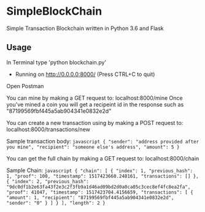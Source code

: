 # SimpleBlockChain
Simple Transaction Blockchain written in Python 3.6 and Flask

## Usage
In Terminal type 'python blockchain.py'
* Running on http://0.0.0.0:8000/ (Press CTRL+C to quit)

Open Postman

You can mine by making a GET request to: localhost:8000/mine
Once you've mined a coin you will get a recipeint id in the response such as "87199569fbf445a5ab904341e0832e2d"

You can create a new transaction using by making a POST request to: localhost:8000/transactions/new

  Sample transaction body:
    ```javascript
    {
    "sender": "address provided after you mine",
    "recipient": "someone else's address",
    "amount": 5
    }
    ```
 
 You can get the full chain by making a GET request to: localhost:8000/chain
 
   Sample Chain:
     ```javascript
     {
         "chain": [
             {
                 "index": 1,
                 "previous_hash": 1,
                 "proof": 100,
                 "timestamp": 1517423660.248161,
                 "transactions": []
             },
             {
                 "index": 2,
                 "previous_hash": "9dc0df1b2e63fa43f2e3c2f3fb9a1d46ad09bd2d0a0ca05c3cec8ef4fc8ea2fa",
                 "proof": 41047,
                 "timestamp": 1517423704.4156659,
                 "transactions": [
                     {
                         "amount": 1,
                         "recipient": "87199569fbf445a5ab904341e0832e2d",
                         "sender": "0"
                     }
                 ]
             }
        ],
        "length": 2
    }
    ```
